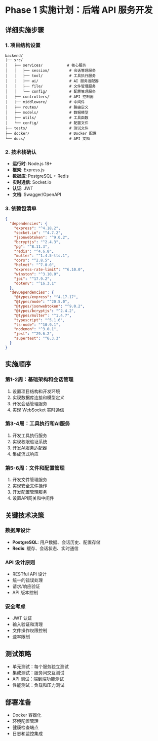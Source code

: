 # Phase 1 实施计划：后端 API 服务开发

## 详细实施步骤

### 1. 项目结构设置
```
backend/
├── src/
│   ├── services/           # 核心服务
│   │   ├── session/         # 会话管理服务
│   │   ├── tool/            # 工具执行服务
│   │   ├── ai/              # AI 服务适配器
│   │   ├── file/            # 文件管理服务
│   │   └── config/          # 配置管理服务
│   ├── controllers/         # API 控制器
│   ├── middleware/          # 中间件
│   ├── routes/              # 路由定义
│   ├── models/              # 数据模型
│   ├── utils/               # 工具函数
│   └── config/              # 配置文件
├── tests/                   # 测试文件
├── docker/                  # Docker 配置
└── docs/                    # API 文档
```

### 2. 技术栈确认
- **运行时**: Node.js 18+
- **框架**: Express.js
- **数据库**: PostgreSQL + Redis
- **实时通信**: Socket.io
- **认证**: JWT
- **文档**: Swagger/OpenAPI

### 3. 依赖包清单
```json
{
  "dependencies": {
    "express": "^4.18.2",
    "socket.io": "^4.7.2",
    "jsonwebtoken": "^9.0.2",
    "bcryptjs": "^2.4.3",
    "pg": "^8.11.3",
    "redis": "^4.6.8",
    "multer": "^1.4.5-lts.1",
    "cors": "^2.8.5",
    "helmet": "^7.0.0",
    "express-rate-limit": "^6.10.0",
    "winston": "^3.10.0",
    "joi": "^17.9.2",
    "dotenv": "^16.3.1"
  },
  "devDependencies": {
    "@types/express": "^4.17.17",
    "@types/node": "^20.5.0",
    "@types/jsonwebtoken": "^9.0.2",
    "@types/bcryptjs": "^2.4.2",
    "@types/multer": "^1.4.7",
    "typescript": "^5.1.6",
    "ts-node": "^10.9.1",
    "nodemon": "^3.0.1",
    "jest": "^29.6.2",
    "supertest": "^6.3.3"
  }
}
```

## 实施顺序

### 第1-2周：基础架构和会话管理
1. 设置项目结构和开发环境
2. 实现数据库连接和模型定义
3. 开发会话管理服务
4. 实现 WebSocket 实时通信

### 第3-4周：工具执行和AI服务
1. 开发工具执行服务
2. 实现权限验证系统
3. 开发AI服务适配器
4. 集成流式响应

### 第5-6周：文件和配置管理
1. 开发文件管理服务
2. 实现安全文件操作
3. 开发配置管理服务
4. 设置API网关和中间件

## 关键技术决策

### 数据库设计
- **PostgreSQL**: 用户数据、会话历史、配置存储
- **Redis**: 缓存、会话状态、实时通信

### API 设计原则
- RESTful API 设计
- 统一的错误处理
- 请求/响应验证
- API 版本控制

### 安全考虑
- JWT 认证
- 输入验证和清理
- 文件操作权限控制
- 速率限制

## 测试策略
- 单元测试：每个服务独立测试
- 集成测试：服务间交互测试
- API 测试：端到端功能测试
- 性能测试：负载和压力测试

## 部署准备
- Docker 容器化
- 环境配置管理
- 健康检查端点
- 日志和监控集成